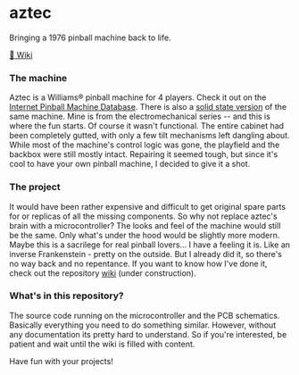 # aztec
Bringing a 1976 pinball machine back to life.

[:broccoli: Wiki](https://github.com/awarsewa/aztec/wiki)

### The machine
Aztec is a Williams® pinball machine for 4 players. Check it out on the [Internet Pinball Machine Database](https://www.ipdb.org/machine.cgi?gid=119). There is also a [solid state version](https://www.ipdb.org/machine.cgi?gid=4828) of the same machine. Mine is from the electromechanical series -- and this is where the fun starts. Of course it wasn't functional. The entire cabinet had been completely gutted, with only a few tilt mechanisms left dangling about. While most of the machine's control logic was gone, the playfield and the backbox were still mostly intact. Repairing it seemed tough, but since it's cool to have your own pinball machine, I decided to give it a shot.

### The project
It would have been rather expensive and difficult to get original spare parts for or replicas of all the missing components. So why not replace aztec's brain with a microcontroller? The looks and feel of the machine would still be the same. Only what's under the hood would be slightly more modern. Maybe this is a sacrilege for real pinball lovers... I have a feeling it is. Like an inverse Frankenstein - pretty on the outside. But I already did it, so there's no way back and no repentance. If you want to know how I've done it, check out the repository [wiki](https://github.com/awarsewa/aztec/wiki) (under construction).

### What's in this repository?
The source code running on the microcontroller and the PCB schematics. Basically everything you need to do something similar. However, without any documentation its pretty hard to understand. So if you're interested, be patient and wait until the wiki is filled with content. 

Have fun with your projects!
